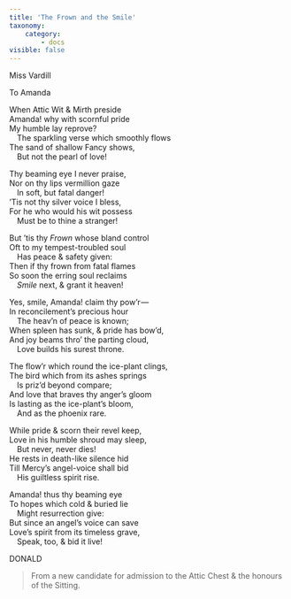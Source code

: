 ```yaml
---
title: 'The Frown and the Smile'
taxonomy:
    category:
        - docs
visible: false
---
```


<div class="author">Miss Vardill</div>

<span class="title">To Amanda</span>

When Attic Wit & Mirth preside  
Amanda! why with scornful pride  
My humble lay reprove?  
&emsp;The sparkling verse which smoothly flows  
The sand of shallow Fancy shows,  
&emsp;But not the pearl of love!  

Thy beaming eye I never praise,  
Nor on thy lips vermillion gaze  
&emsp;In soft, but fatal danger!  
’Tis not thy silver voice I bless,  
For he who would his wit possess  
&emsp;Must be to thine a stranger!  

But ’tis thy *Frown* whose bland control  
Oft to my tempest-troubled soul  
&emsp;Has peace & safety given:  
Then if thy frown from fatal flames  
So soon the erring soul reclaims  
&emsp;*Smile* next, & grant it heaven!  

Yes, smile, Amanda! claim thy pow’r —   
In reconcilement’s precious hour  
&emsp;The heav’n of peace is known;  
When spleen has sunk, & pride has bow’d,  
And joy beams thro’ the parting cloud,  
&emsp;Love builds his surest throne.

The flow’r which round the ice-plant clings,  
The bird which from its ashes springs  
&emsp;Is priz’d beyond compare;  
And love that braves thy anger’s gloom  
Is lasting as the ice-plant’s bloom,  
&emsp;And as the phoenix rare.  

While pride & scorn their revel keep,  
Love in his humble shroud may sleep,  
&emsp;But never, never dies!  
He rests in death-like silence hid  
Till Mercy’s angel-voice shall bid  
&emsp;His guiltless spirit rise.  

Amanda! thus thy beaming eye  
To hopes which cold & buried lie  
&emsp;Might resurrection give:  
But since an angel’s voice can save  
Love’s spirit from its timeless grave,  
&emsp;Speak, too, & bid it live!  

DONALD

> From a new candidate for admission to the Attic Chest & the honours of the Sitting.